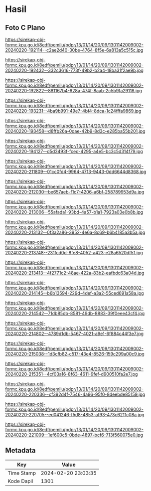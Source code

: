 # Hasil

## Foto C Plano

https://sirekap-obj-formc.kpu.go.id/8edf/pemilu/pdpr/13/01/14/20/09/1301142009002-20240220-192114--c2ae2d40-30be-4764-8f5e-6a813a5c515c.jpg

https://sirekap-obj-formc.kpu.go.id/8edf/pemilu/pdpr/13/01/14/20/09/1301142009002-20240220-192432--332c3616-773f-49b2-b2a4-18ba31f2ae9b.jpg

https://sirekap-obj-formc.kpu.go.id/8edf/pemilu/pdpr/13/01/14/20/09/1301142009002-20240220-192822--881167b4-628a-474f-8aab-2c5b9fa29118.jpg

https://sirekap-obj-formc.kpu.go.id/8edf/pemilu/pdpr/13/01/14/20/09/1301142009002-20240220-193231--4ba9b991-49e7-4bf4-8dca-1c24fffa9869.jpg

https://sirekap-obj-formc.kpu.go.id/8edf/pemilu/pdpr/13/01/14/20/09/1301142009002-20240220-193458--d8ffb26a-0dae-42b9-8d3c-e285ba55b201.jpg

https://sirekap-obj-formc.kpu.go.id/8edf/pemilu/pdpr/13/01/14/20/09/1301142009002-20240220-194127--d5d3493f-fced-4295-a4e5-bc3c5d314f79.jpg

https://sirekap-obj-formc.kpu.go.id/8edf/pemilu/pdpr/13/01/14/20/09/1301142009002-20240220-211809--01cc0fd4-9964-4713-9443-0dd6644d8368.jpg

https://sirekap-obj-formc.kpu.go.id/8edf/pemilu/pdpr/13/01/14/20/09/1301142009002-20240220-212030--be657aeb-f1c7-4206-a6bf-258789953d9a.jpg

https://sirekap-obj-formc.kpu.go.id/8edf/pemilu/pdpr/13/01/14/20/09/1301142009002-20240220-213006--55afada1-93bd-4a57-b1a1-7923a03e0b8b.jpg

https://sirekap-obj-formc.kpu.go.id/8edf/pemilu/pdpr/13/01/14/20/09/1301142009002-20240220-213132--0f3a2a86-3952-4e6a-8c69-b6b4185a3b5a.jpg

https://sirekap-obj-formc.kpu.go.id/8edf/pemilu/pdpr/13/01/14/20/09/1301142009002-20240220-213748--231fcd0d-8fe8-4052-a423-e28a6520df51.jpg

https://sirekap-obj-formc.kpu.go.id/8edf/pemilu/pdpr/13/01/14/20/09/1301142009002-20240220-213413--4f2771c2-48ae-422a-83b2-eafbdc63a04d.jpg

https://sirekap-obj-formc.kpu.go.id/8edf/pemilu/pdpr/13/01/14/20/09/1301142009002-20240220-214145--b6b13594-229d-4def-a3a2-55ced691a58a.jpg

https://sirekap-obj-formc.kpu.go.id/8edf/pemilu/pdpr/13/01/14/20/09/1301142009002-20240220-214542--71db85db-8581-49db-8883-39f0eee43cf4.jpg

https://sirekap-obj-formc.kpu.go.id/8edf/pemilu/pdpr/13/01/14/20/09/1301142009002-20240220-214802--4789d1db-5467-4021-a9e1-6f884c44f3e7.jpg

https://sirekap-obj-formc.kpu.go.id/8edf/pemilu/pdpr/13/01/14/20/09/1301142009002-20240220-215038--1d3cfb82-c517-43e4-8526-159c299a00c9.jpg

https://sirekap-obj-formc.kpu.go.id/8edf/pemilu/pdpr/13/01/14/20/09/1301142009002-20240220-215351--4cf03a16-8f63-4611-9fef-d900510fa2e7.jpg

https://sirekap-obj-formc.kpu.go.id/8edf/pemilu/pdpr/13/01/14/20/09/1301142009002-20240220-220336--cf392d4f-7546-4a96-95f0-8deebde85159.jpg

https://sirekap-obj-formc.kpu.go.id/8edf/pemilu/pdpr/13/01/14/20/09/1301142009002-20240220-220705--ed041246-f5d8-4853-af93-473c6211c08a.jpg

https://sirekap-obj-formc.kpu.go.id/8edf/pemilu/pdpr/13/01/14/20/09/1301142009002-20240220-221009--1ef600c5-0bde-4897-bcf6-713f560075e0.jpg


## Metadata

| Key        | Value               |
| ---------- | ------------------- |
| Time Stamp | 2024-02-20 23:03:35 |
| Kode Dapil | 1301                |



